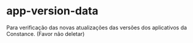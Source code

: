 # app-version-data
Para verificação das novas atualizações das versões dos aplicativos da Constance. (Favor não deletar)
